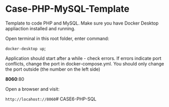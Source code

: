 # Case-PHP-MySQL-Template

Template to code PHP and MySQL. Make sure you have Docker Desktop appliaction installed and running.

Open terminal in this root folder, enter command:

`docker-desktop up`;

Application should start after a while - check errors. If errors indicate port conflicts, change the port in docker-compose.yml. You should only change the port outside (the number on the left side)


**8060**:80


Open a browser and visit:

`http://locahost://8060`# CASE6-PHP-SQL